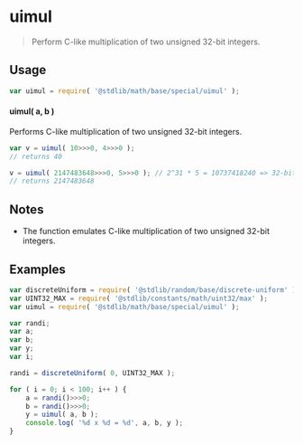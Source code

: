 <!--

@license Apache-2.0

Copyright (c) 2018 The Stdlib Authors.

Licensed under the Apache License, Version 2.0 (the "License");
you may not use this file except in compliance with the License.
You may obtain a copy of the License at

   http://www.apache.org/licenses/LICENSE-2.0

Unless required by applicable law or agreed to in writing, software
distributed under the License is distributed on an "AS IS" BASIS,
WITHOUT WARRANTIES OR CONDITIONS OF ANY KIND, either express or implied.
See the License for the specific language governing permissions and
limitations under the License.

-->

# uimul

> Perform C-like multiplication of two unsigned 32-bit integers.

<section class="intro">

</section>

<!-- /.intro -->

<section class="usage">

## Usage

```javascript
var uimul = require( '@stdlib/math/base/special/uimul' );
```

#### uimul( a, b )

Performs C-like multiplication of two unsigned 32-bit integers.

```javascript
var v = uimul( 10>>>0, 4>>>0 );
// returns 40

v = uimul( 2147483648>>>0, 5>>>0 ); // 2^31 * 5 = 10737418240 => 32-bit integer overflow
// returns 2147483648
```

</section>

<!-- /.usage -->

<!-- Package usage notes. Make sure to keep an empty line after the `section` element and another before the `/section` close. -->

<section class="notes">

## Notes

-   The function emulates C-like multiplication of two unsigned 32-bit integers.

</section>

<!-- /.notes -->

<section class="examples">

## Examples

<!-- eslint no-undef: "error" -->

```javascript
var discreteUniform = require( '@stdlib/random/base/discrete-uniform' ).factory;
var UINT32_MAX = require( '@stdlib/constants/math/uint32/max' );
var uimul = require( '@stdlib/math/base/special/uimul' );

var randi;
var a;
var b;
var y;
var i;

randi = discreteUniform( 0, UINT32_MAX );

for ( i = 0; i < 100; i++ ) {
    a = randi()>>>0;
    b = randi()>>>0;
    y = uimul( a, b );
    console.log( '%d x %d = %d', a, b, y );
}
```

</section>

<!-- /.examples -->

<section class="links">

</section>

<!-- /.links -->
